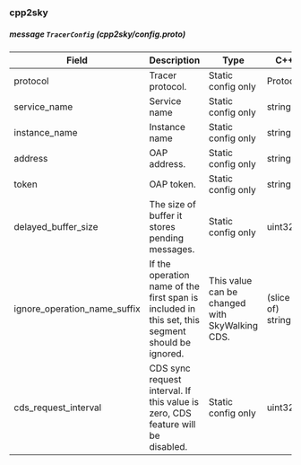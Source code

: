 ### cpp2sky


##### message `TracerConfig` (cpp2sky/config.proto)

| Field | Description | Type | C++ |
| ----- | ----------- | ---- | --- |
| protocol | Tracer protocol. | Static config only | Protocol | |
| service_name | Service name | Static config only | string | string |
| instance_name | Instance name | Static config only | string | string |
| address | OAP address. | Static config only | string | string |
| token | OAP token. | Static config only | string | string |
| delayed_buffer_size | The size of buffer it stores pending messages. | Static config only | uint32 | uint32 |
| ignore_operation_name_suffix | If the operation name of the first span is included in this set, this segment should be ignored. | This value can be changed with SkyWalking CDS. | (slice of) string | (slice of) string |
| cds_request_interval | CDS sync request interval. If this value is zero, CDS feature will be disabled. | Static config only | uint32 | uint32 |



